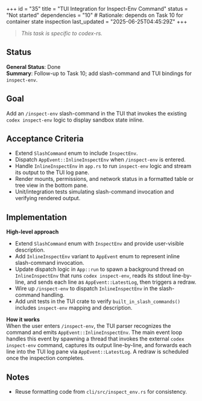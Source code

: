 +++
id = "35"
title = "TUI Integration for Inspect-Env Command"
status = "Not started"
dependencies = "10" # Rationale: depends on Task 10 for container state inspection
last_updated = "2025-06-25T04:45:29Z"
+++

> *This task is specific to codex-rs.*

## Status

**General Status**: Done  
**Summary**: Follow-up to Task 10; add slash-command and TUI bindings for `inspect-env`.

## Goal

Add an `/inspect-env` slash-command in the TUI that invokes the existing `codex inspect-env` logic to display sandbox state inline.

## Acceptance Criteria

- Extend `SlashCommand` enum to include `InspectEnv`.
- Dispatch `AppEvent::InlineInspectEnv` when `/inspect-env` is entered.
- Handle `InlineInspectEnv` in `app.rs` to run `inspect-env` logic and stream its output to the TUI log pane.
- Render mounts, permissions, and network status in a formatted table or tree view in the bottom pane.
- Unit/integration tests simulating slash-command invocation and verifying rendered output.

## Implementation

**High-level approach**
- Extend `SlashCommand` enum with `InspectEnv` and provide user-visible description.
- Add `InlineInspectEnv` variant to `AppEvent` enum to represent inline slash-command invocation.
- Update dispatch logic in `App::run` to spawn a background thread on `InlineInspectEnv` that runs `codex inspect-env`, reads its stdout line-by-line, and sends each line as `AppEvent::LatestLog`, then triggers a redraw.
- Wire up `/inspect-env` to dispatch `InlineInspectEnv` in the slash-command handling.
- Add unit tests in the TUI crate to verify `built_in_slash_commands()` includes `inspect-env` mapping and description.

**How it works**  
When the user enters `/inspect-env`, the TUI parser recognizes the command and emits `AppEvent::InlineInspectEnv`.  The main event loop handles this event by spawning a thread that invokes the external `codex inspect-env` command, captures its output line-by-line, and forwards each line into the TUI log pane via `AppEvent::LatestLog`. A redraw is scheduled once the inspection completes.

## Notes

- Reuse formatting code from `cli/src/inspect_env.rs` for consistency.
